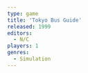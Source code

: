 ```yaml
---
type: game
title: 'Tokyo Bus Guide'
released: 1999
editors: 
  - N/C
players: 1
genres:
  - Simulation
---
```

